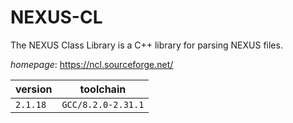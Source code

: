 # NEXUS-CL

The NEXUS Class Library is a C++ library for parsing NEXUS files.

*homepage*: <https://ncl.sourceforge.net/>

version | toolchain
--------|----------
``2.1.18`` | ``GCC/8.2.0-2.31.1``
